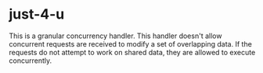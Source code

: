 # just-4-u
This is a granular concurrency handler. This handler doesn't allow concurrent requests are received to modify a set of overlapping data.
If the requests do not attempt to work on shared data, they are allowed to execute concurrently.
